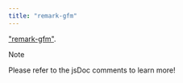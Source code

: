 ```yaml
---
title: "remark-gfm"
---
```


["remark-gfm"](https://npmjs.com/package/remark-gfm).

> [!NOTE]
> Please refer to the jsDoc comments to learn more!
